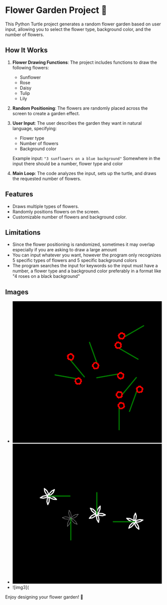 # Flower Garden Project 🌸

This Python Turtle project generates a random flower garden based on user input, allowing you to select the flower type, background color, and the number of flowers.

## How It Works

1. **Flower Drawing Functions**: The project includes functions to draw the following flowers:
   - Sunflower
   - Rose
   - Daisy
   - Tulip
   - Lily
2. **Random Positioning**: The flowers are randomly placed across the screen to create a garden effect.
3. **User Input**: The user describes the garden they want in natural language, specifying:
   - Flower type
   - Number of flowers
   - Background color
   
   Example input: `"3 sunflowers on a blue background"`
   Somewhere in the input there should be a number, flower type and color
5. **Main Loop**: The code analyzes the input, sets up the turtle, and draws the requested number of flowers.

## Features

- Draws multiple types of flowers.
- Randomly positions flowers on the screen.
- Customizable number of flowers and background color.

## Limitations
- Since the flower positioning is randomized, sometimes it may overlap especially if you are asking to draw a large amount
- You can input whatever you want, however the program only recognizes 5 specific types of flowers and 5 specific background colors
- The program searches the input for keywords so the input must have a number, a flower type and a background color preferably in a format like "4 roses on a black background"

## Images
- ![yevengers](https://github.com/Aero-ComSci/1-1-3-flower-garden-eeeeel-fan-club/blob/main/images/Screenshot%202024-09-06%20at%2010.04.14%20PM.png)
- ![img2](https://github.com/Aero-ComSci/1-1-3-flower-garden-eeeeel-fan-club/blob/main/images/Screenshot%202024-09-06%20at%2010.06.47%20PM.png)
- ![img3](



Enjoy designing your flower garden! 🌷
